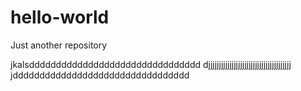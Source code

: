 hello-world
===========

Just another repository

jkalsdddddddddddddddddddddddddddddddd
djjjjjjjjjjjjjjjjjjjjjjjjjjjjjjjjjjjjjjj
jddddddddddddddddddddddddddddddddd
